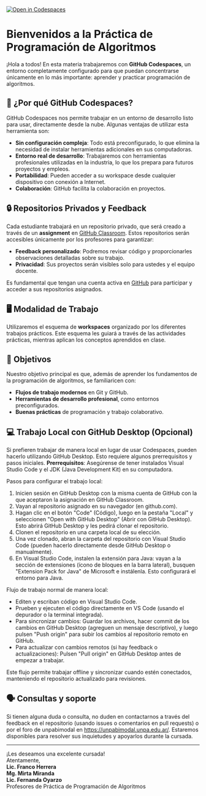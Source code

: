 [![Open in Codespaces](https://classroom.github.com/assets/launch-codespace-2972f46106e565e64193e422d61a12cf1da4916b45550586e14ef0a7c637dd04.svg)](https://classroom.github.com/open-in-codespaces?assignment_repo_id=20130583)
# Bienvenidos a la Práctica de Programación de Algoritmos

¡Hola a todos! En esta materia trabajaremos con **GitHub Codespaces**, un entorno completamente configurado para que puedan concentrarse únicamente en lo más importante: aprender y practicar programación de algoritmos.

## 🚀 ¿Por qué GitHub Codespaces?

GitHub Codespaces nos permite trabajar en un entorno de desarrollo listo para usar, directamente desde la nube. Algunas ventajas de utilizar esta herramienta son:
- **Sin configuración compleja**: Todo está preconfigurado, lo que elimina la necesidad de instalar herramientas adicionales en sus computadoras.
- **Entorno real de desarrollo**: Trabajaremos con herramientas profesionales utilizadas en la industria, lo que los prepara para futuros proyectos y empleos.
- **Portabilidad**: Pueden acceder a su workspace desde cualquier dispositivo con conexión a Internet.
- **Colaboración**: GitHub facilita la colaboración en proyectos.

## 🔒 Repositorios Privados y Feedback

Cada estudiante trabajará en un repositorio privado, que será creado a través de un **assignment** en [GitHub Classroom](https://classroom.github.com/). Estos repositorios serán accesibles únicamente por los profesores para garantizar:
- **Feedback personalizado**: Podremos revisar código y proporcionarles observaciones detalladas sobre su trabajo.
- **Privacidad**: Sus proyectos serán visibles solo para ustedes y el equipo docente.

Es fundamental que tengan una cuenta activa en [GitHub](https://github.com/) para participar y acceder a sus repositorios asignados.

## 🖥️ Modalidad de Trabajo

Utilizaremos el esquema de **workspaces** organizado por los diferentes trabajos prácticos. Este esquema les guiará a través de las actividades prácticas, mientras aplican los conceptos aprendidos en clase.

## 📌 Objetivos

Nuestro objetivo principal es que, además de aprender los fundamentos de la programación de algoritmos, se familiaricen con:
- **Flujos de trabajo modernos** en Git y GitHub.
- **Herramientas de desarrollo profesional**, como entornos preconfigurados.
- **Buenas prácticas** de programación y trabajo colaborativo.

## 💻 Trabajo Local con GitHub Desktop (Opcional)

Si prefieren trabajar de manera local en lugar de usar Codespaces, pueden hacerlo utilizando GitHub Desktop. Esto requiere algunos prerrequisitos y pasos iniciales. **Prerrequisitos**: Asegúrense de tener instalados Visual Studio Code y el JDK (Java Development Kit) en su computadora.

Pasos para configurar el trabajo local:
1. Inicien sesión en GitHub Desktop con la misma cuenta de GitHub con la que aceptaron la asignación en GitHub Classroom.
2. Vayan al repositorio asignado en su navegador (en github.com).
3. Hagan clic en el botón "Code" (Código), luego en la pestaña "Local" y seleccionen "Open with GitHub Desktop" (Abrir con GitHub Desktop). Esto abrirá GitHub Desktop y les pedirá clonar el repositorio.
4. Clonen el repositorio en una carpeta local de su elección.
5. Una vez clonado, abran la carpeta del repositorio con Visual Studio Code (pueden hacerlo directamente desde GitHub Desktop o manualmente).
6. En Visual Studio Code, instalen la extensión para Java: vayan a la sección de extensiones (ícono de bloques en la barra lateral), busquen "Extension Pack for Java" de Microsoft e instálenla. Esto configurará el entorno para Java.

Flujo de trabajo normal de manera local:
- Editen y escriban código en Visual Studio Code.
- Prueben y ejecuten el código directamente en VS Code (usando el depurador o la terminal integrada).
- Para sincronizar cambios: Guardar los archivos, hacer commit de los cambios en GitHub Desktop (agreguen un mensaje descriptivo), y luego pulsen "Push origin" para subir los cambios al repositorio remoto en GitHub.
- Para actualizar con cambios remotos (si hay feedback o actualizaciones): Pulsen "Pull origin" en GitHub Desktop antes de empezar a trabajar.

Este flujo permite trabajar offline y sincronizar cuando estén conectados, manteniendo el repositorio actualizado para revisiones.

## 🗣️ Consultas y soporte

Si tienen alguna duda o consulta, no duden en contactarnos a través del feedback en el repositorio (usando issues o comentarios en pull requests) o por el foro de unpabimodal en https://unpabimodal.unpa.edu.ar/. Estaremos disponibles para resolver sus inquietudes y apoyarlos durante la cursada.

---

¡Les deseamos una excelente cursada!  
Atentamente,  
**Lic. Franco Herrera**  
**Mg. Mirta Miranda**  
**Lic. Fernanda Oyarzo**  
Profesores de Práctica de Programación de Algoritmos
